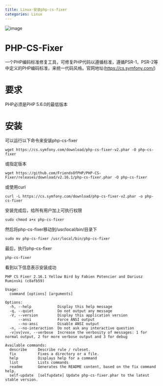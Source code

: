 ```yaml
---
title: Linux-安装php-cs-fixer
categories: Linux
---
```

![image](https://upload-images.jianshu.io/upload_images/15325592-950301a491674e27.jpg?imageMogr2/auto-orient/strip%7CimageView2/2/w/1240)
<!-- more -->
# PHP-CS-Fixer
一个PHP编码标准修复工具，可修复PHP代码以遵循标准，遵循PSR-1，PSR-2等中定义的PHP编码标准，来统一代码风格。官网地址(https://cs.symfony.com/)

# 要求
PHP必须是PHP 5.6.0的最低版本

# 安装
可以运行以下命令来安装php-cs-fixer
```
wget https://cs.symfony.com/download/php-cs-fixer-v2.phar -O php-cs-fixer
```
或指定版本
```
wget https://github.com/FriendsOfPHP/PHP-CS-Fixer/releases/download/v2.16.1/php-cs-fixer.phar -O php-cs-fixer
```
或使用curl
```
curl -L https://cs.symfony.com/download/php-cs-fixer-v2.phar -o php-cs-fixer
```
安装完成后，给所有用户加上可执行权限
```
sudo chmod a+x php-cs-fixer
```
然后将php-cs-fixer移动到/usr/local/bin/目录下
```
sudo mv php-cs-fixer /usr/local/bin/php-cs-fixer
```
最后，执行php-cs-fixer
```
php-cs-fixer
```
看到以下信息表示安装成功
```
PHP CS Fixer 2.16.1 Yellow Bird by Fabien Potencier and Dariusz Ruminski (c8afb59)

Usage:
  command [options] [arguments]

Options:
  -h, --help            Display this help message
  -q, --quiet           Do not output any message
  -V, --version         Display this application version
      --ansi            Force ANSI output
      --no-ansi         Disable ANSI output
  -n, --no-interaction  Do not ask any interactive question
  -v|vv|vvv, --verbose  Increase the verbosity of messages: 1 for normal output, 2 for more verbose output and 3 for debug

Available commands:
  describe     Describe rule / ruleset.
  fix          Fixes a directory or a file.
  help         Displays help for a command
  list         Lists commands
  readme       Generates the README content, based on the fix command help.
  self-update  [selfupdate] Update php-cs-fixer.phar to the latest stable version.
```

